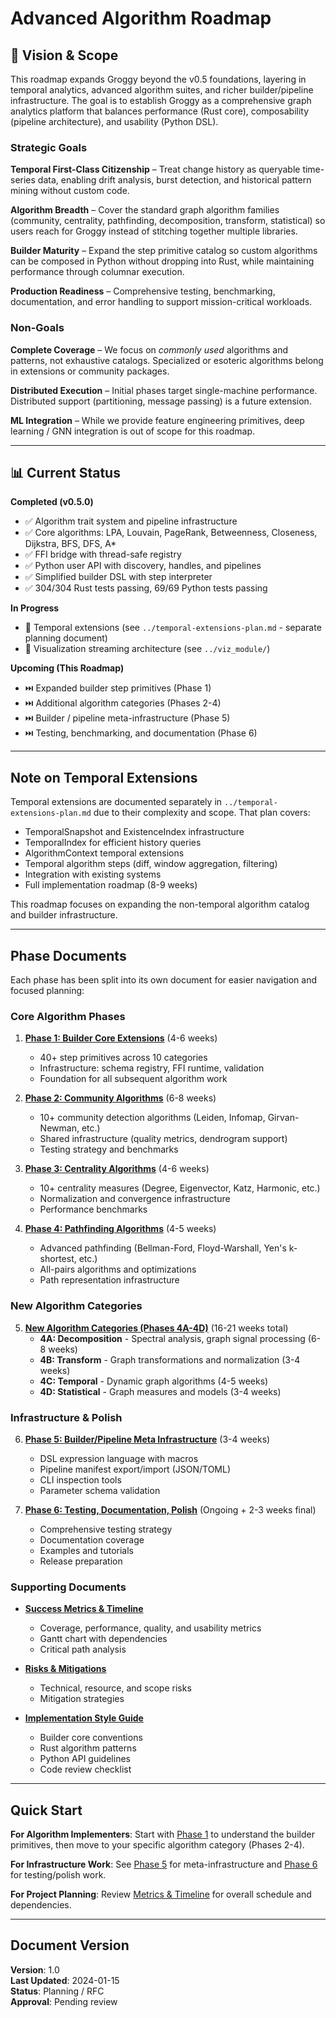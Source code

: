 # Advanced Algorithm Roadmap

## 🎯 Vision & Scope

This roadmap expands Groggy beyond the v0.5 foundations, layering in temporal analytics, advanced
algorithm suites, and richer builder/pipeline infrastructure. The goal is to establish Groggy as a
comprehensive graph analytics platform that balances performance (Rust core), composability (pipeline
architecture), and usability (Python DSL).

### Strategic Goals

**Temporal First-Class Citizenship** – Treat change history as queryable time-series data, enabling
drift analysis, burst detection, and historical pattern mining without custom code.

**Algorithm Breadth** – Cover the standard graph algorithm families (community, centrality, pathfinding,
decomposition, transform, statistical) so users reach for Groggy instead of stitching together
multiple libraries.

**Builder Maturity** – Expand the step primitive catalog so custom algorithms can be composed in Python
without dropping into Rust, while maintaining performance through columnar execution.

**Production Readiness** – Comprehensive testing, benchmarking, documentation, and error handling to
support mission-critical workloads.

### Non-Goals

**Complete Coverage** – We focus on *commonly used* algorithms and patterns, not exhaustive catalogs.
Specialized or esoteric algorithms belong in extensions or community packages.

**Distributed Execution** – Initial phases target single-machine performance. Distributed support
(partitioning, message passing) is a future extension.

**ML Integration** – While we provide feature engineering primitives, deep learning / GNN integration
is out of scope for this roadmap.

---

## 📊 Current Status

**Completed (v0.5.0)**
- ✅ Algorithm trait system and pipeline infrastructure
- ✅ Core algorithms: LPA, Louvain, PageRank, Betweenness, Closeness, Dijkstra, BFS, DFS, A*
- ✅ FFI bridge with thread-safe registry
- ✅ Python user API with discovery, handles, and pipelines
- ✅ Simplified builder DSL with step interpreter
- ✅ 304/304 Rust tests passing, 69/69 Python tests passing

**In Progress**
- 🚧 Temporal extensions (see `../temporal-extensions-plan.md` - separate planning document)
- 🚧 Visualization streaming architecture (see `../viz_module/`)

**Upcoming (This Roadmap)**
- ⏭️ Expanded builder step primitives (Phase 1)
- ⏭️ Additional algorithm categories (Phases 2-4)
- ⏭️ Builder / pipeline meta-infrastructure (Phase 5)
- ⏭️ Testing, benchmarking, and documentation (Phase 6)

---

## Note on Temporal Extensions

Temporal extensions are documented separately in `../temporal-extensions-plan.md` due to their complexity and scope. That plan covers:
- TemporalSnapshot and ExistenceIndex infrastructure
- TemporalIndex for efficient history queries
- AlgorithmContext temporal extensions
- Temporal algorithm steps (diff, window aggregation, filtering)
- Integration with existing systems
- Full implementation roadmap (8-9 weeks)

This roadmap focuses on expanding the non-temporal algorithm catalog and builder infrastructure.

---

## Phase Documents

Each phase has been split into its own document for easier navigation and focused planning:

### Core Algorithm Phases

1. **[Phase 1: Builder Core Extensions](PHASE_1_BUILDER_CORE.md)** (4-6 weeks)
   - 40+ step primitives across 10 categories
   - Infrastructure: schema registry, FFI runtime, validation
   - Foundation for all subsequent algorithm work

2. **[Phase 2: Community Algorithms](PHASE_2_COMMUNITY.md)** (6-8 weeks)
   - 10+ community detection algorithms (Leiden, Infomap, Girvan-Newman, etc.)
   - Shared infrastructure (quality metrics, dendrogram support)
   - Testing strategy and benchmarks

3. **[Phase 3: Centrality Algorithms](PHASE_3_CENTRALITY.md)** (4-6 weeks)
   - 10+ centrality measures (Degree, Eigenvector, Katz, Harmonic, etc.)
   - Normalization and convergence infrastructure
   - Performance benchmarks

4. **[Phase 4: Pathfinding Algorithms](PHASE_4_PATHFINDING.md)** (4-5 weeks)
   - Advanced pathfinding (Bellman-Ford, Floyd-Warshall, Yen's k-shortest, etc.)
   - All-pairs algorithms and optimizations
   - Path representation infrastructure

### New Algorithm Categories

5. **[New Algorithm Categories (Phases 4A-4D)](PHASE_4_NEW_CATEGORIES.md)** (16-21 weeks total)
   - **4A: Decomposition** - Spectral analysis, graph signal processing (6-8 weeks)
   - **4B: Transform** - Graph transformations and normalization (3-4 weeks)
   - **4C: Temporal** - Dynamic graph algorithms (4-5 weeks)
   - **4D: Statistical** - Graph measures and models (3-4 weeks)

### Infrastructure & Polish

6. **[Phase 5: Builder/Pipeline Meta Infrastructure](PHASE_5_META_INFRASTRUCTURE.md)** (3-4 weeks)
   - DSL expression language with macros
   - Pipeline manifest export/import (JSON/TOML)
   - CLI inspection tools
   - Parameter schema validation

7. **[Phase 6: Testing, Documentation, Polish](PHASE_6_POLISH.md)** (Ongoing + 2-3 weeks final)
   - Comprehensive testing strategy
   - Documentation coverage
   - Examples and tutorials
   - Release preparation

### Supporting Documents

- **[Success Metrics & Timeline](METRICS_AND_TIMELINE.md)**
  - Coverage, performance, quality, and usability metrics
  - Gantt chart with dependencies
  - Critical path analysis

- **[Risks & Mitigations](RISKS_AND_MITIGATIONS.md)**
  - Technical, resource, and scope risks
  - Mitigation strategies

- **[Implementation Style Guide](STYLE_GUIDE.md)**
  - Builder core conventions
  - Rust algorithm patterns
  - Python API guidelines
  - Code review checklist

---

## Quick Start

**For Algorithm Implementers**: Start with [Phase 1](PHASE_1_BUILDER_CORE.md) to understand the builder primitives, then move to your specific algorithm category (Phases 2-4).

**For Infrastructure Work**: See [Phase 5](PHASE_5_META_INFRASTRUCTURE.md) for meta-infrastructure and [Phase 6](PHASE_6_POLISH.md) for testing/polish work.

**For Project Planning**: Review [Metrics & Timeline](METRICS_AND_TIMELINE.md) for overall schedule and dependencies.

---

## Document Version

**Version**: 1.0  
**Last Updated**: 2024-01-15  
**Status**: Planning / RFC  
**Approval**: Pending review
